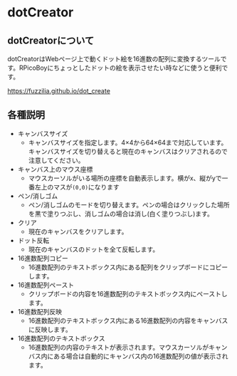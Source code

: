 # dotCreator

## dotCreatorについて

dotCreatorはWebページ上で動くドット絵を16進数の配列に変換するツールです。RPicoBoyにちょっとしたドットの絵を表示させたい時などに使うと便利です。

https://fuzzilia.github.io/dot_create

## 各種説明

- キャンバスサイズ
  - キャンバスサイズを指定します。4×4から64×64まで対応しています。キャンバスサイズを切り替えると現在のキャンバスはクリアされるので注意してください。
- キャンバス上のマウス座標
  - マウスカーソルがいる場所の座標を自動表示します。横がx、縦がyで一番左上のマスが`(0,0)`になります
- ペン/消しゴム
  - ペン/消しゴムのモードを切り替えます。ペンの場合はクリックした場所を黒で塗りつぶし、消しゴムの場合は消し(白く塗りつぶし)ます。
- クリア
  - 現在のキャンバスをクリアします。
- ドット反転
  - 現在のキャンバスのドットを全て反転します。
- 16進数配列コピー
  - 16進数配列のテキストボックス内にある配列をクリップボードにコピーします。
- 16進数配列ペースト
  - クリップボードの内容を16進数配列のテキストボックス内にペーストします。
- 16進数配列反映
  - 16進数配列のテキストボックス内にある16進数配列の内容をキャンバスに反映します。
- 16進数配列のテキストボックス
  - 16進数配列の内容のテキストが表示されます。マウスカーソルがキャンバス内にある場合は自動的にキャンバス内の16進数配列の値が表示されます。

